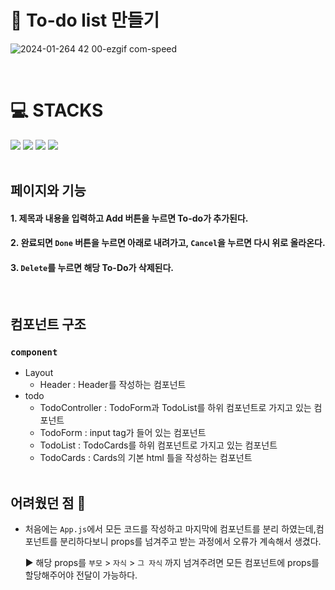 # 📝 To-do list 만들기

![2024-01-264 42 00-ezgif com-speed](https://github.com/hyun0zin/to-do-list-project/assets/154870548/331f7c97-9e64-4155-a07f-1cf11d7b79a3)

<br>

<div><h1>💻 STACKS</h1></div>
<div><img src="https://img.shields.io/badge/react-61DAFB?style=for-the-badge&logo=react&logoColor=black"> <img src="https://img.shields.io/badge/javascript-F7DF1E?style=for-the-badge&logo=javascript&logoColor=black"> <img src="https://img.shields.io/badge/html5-E34F26?style=for-the-badge&logo=html5&logoColor=white"> <img src="https://img.shields.io/badge/css-1572B6?style=for-the-badge&logo=css3&logoColor=white"><div>

<br>

## **페이지와 기능**

#### 1. 제목과 내용을 입력하고 Add 버튼을 누르면 To-do가 추가된다.

#### 2. 완료되면 `Done` 버튼을 누르면 아래로 내려가고, `Cancel`을 누르면 다시 위로 올라온다.

#### 3. `Delete`를 누르면 해당 To-Do가 삭제된다.

<br>

## **컴포넌트 구조**

### **`component`**

- Layout
  - Header : Header를 작성하는 컴포넌트
- todo
  - TodoController : TodoForm과 TodoList를 하위 컴포넌트로 가지고 있는 컴포넌트
  - TodoForm : input tag가 들어 있는 컴포넌트
  - TodoList : TodoCards를 하위 컴포넌트로 가지고 있는 컴포넌트
  - TodoCards : Cards의 기본 html 틀을 작성하는 컴포넌트
  <br>

## **어려웠던 점 🧐**

- 처음에는 `App.js`에서 모든 코드를 작성하고 마지막에 컴포넌트를 분리 하였는데,컴포넌트를 분리하다보니 props를 넘겨주고 받는 과정에서 오류가 계속해서 생겼다.

  ▶️ 해당 props를 `부모` > `자식` > `그 자식` 까지 넘겨주려면 모든 컴포넌트에 props를 할당해주어야 전달이 가능하다.
